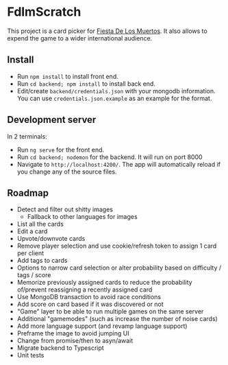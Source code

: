 # FdlmScratch

This project is a card picker for [Fiesta De Los Muertos](https://boardgamegeek.com/boardgame/285253/fiesta-de-los-muertos). It also allows to expend the game to a wider international audience.

## Install
- Run `npm install` to install front end.
- Run `cd backend; npm install` to install back end.
- Edit/create `backend/credentials.json` with your mongodb information. You can use `credentials.json.example` as an example for the format.

## Development server

In 2 terminals:
- Run `ng serve` for the front end.
- Run `cd backend; nodemon` for the backend. It will run on port 8000
- Navigate to `http://localhost:4200/`. The app will automatically reload if you change any of the source files.

## Roadmap
- Detect and filter out shitty images
    - Fallback to other languages for images
- List all the cards
- Edit a card
- Upvote/downvote cards
- Remove player selection and use cookie/refresh token to assign 1 card per client
- Add tags to cards
- Options to narrow card selection or alter probability based on difficulty / tags / score
- Memorize previously assigned cards to reduce the probability of/prevent reassigning a recently assigned card
- Use MongoDB transaction to avoid race conditions
- Add score on card based if it was discovered or not
- "Game" layer to be able to run multiple games on the same server
- Additional "gamemodes" (such as increase the number of noise cards)
- Add more language support (and revamp language support)
- Preframe the image to avoid jumping UI
- Change from promise/then to asyn/await
- Migrate backend to Typescript
- Unit tests